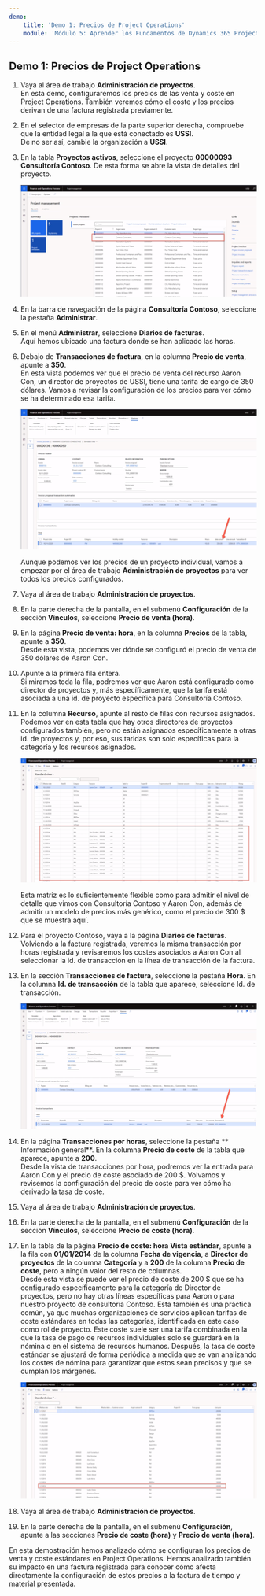 ```yaml
---
demo:
    title: 'Demo 1: Precios de Project Operations'
    module: 'Módulo 5: Aprender los Fundamentos de Dynamics 365 Project Operations'
---
```


## Demo 1: Precios de Project Operations

1. Vaya al área de trabajo **Administración de proyectos**.  
    En esta demo, configuraremos los precios de las venta y coste en Project Operations. También veremos cómo el coste y los precios derivan de una factura registrada previamente.

1. En el selector de empresas de la parte superior derecha, compruebe que la entidad legal a la que está conectado es **USSI**.  
    De no ser así, cambie la organización a **USSI**.

1. En la tabla **Proyectos activos**, seleccione el proyecto **00000093 Consultoría Contoso**. De esta forma se abre la vista de detalles del proyecto.

    ![Una captura de pantalla del área de trabajo Administración de proyectos con Consultoría Contoso resaltada en Proyectos activos.](./media/projops_prices_1_selecting_contoso_consulting.png)

1. En la barra de navegación de la página **Consultoría Contoso**, seleccione la pestaña **Administrar**.

1. En el menú **Administrar**, seleccione **Diarios de facturas**.  
    Aquí hemos ubicado una factura donde se han aplicado las horas.

1. Debajo de **Transacciones de factura**, en la columna **Precio de venta**, apunte a **350**.  
    En esta vista podemos ver que el precio de venta del recurso Aaron Con, un director de proyectos de USSI, tiene una tarifa de cargo de 350 dólares. Vamos a revisar la configuración de los precios para ver cómo se ha determinado esa tarifa.

    ![Una captura de pantalla de un diario de facturas con el valor 350 resaltado en la columna Precio de venta.](./media/projops_prices_2_point_to_350.png)  

    Aunque podemos ver los precios de un proyecto individual, vamos a empezar por el área de trabajo **Administración de proyectos** para ver todos los precios configurados.

1. Vaya al área de trabajo **Administración de proyectos**.

1. En la parte derecha de la pantalla, en el submenú **Configuración** de la sección **Vínculos**, seleccione **Precio de venta (hora)**.

1. En la página **Precio de venta: hora**, en la columna **Precios** de la tabla, apunte a **350**.  
Desde esta vista, podemos ver dónde se configuró el precio de venta de 350 dólares de Aaron Con.

1. Apunte a la primera fila entera.  
    Si miramos toda la fila, podremos ver que Aaron está configurado como director de proyectos y, más específicamente, que la tarifa está asociada a una id. de proyecto específica para Consultoría Contoso.

1. En la columna **Recurso**, apunte al resto de filas con recursos asignados.  
    Podemos ver en esta tabla que hay otros directores de proyectos configurados también, pero no están asignados específicamente a otras id. de proyectos y, por eso, sus taridas son solo específicas para la categoría y los recursos asignados.

    ![Una captura de pantalla de la página Precio de venta: hora con todas las filas con recursos asignados resaltadas en la table.](./media/projops_prices_3_resources_table.png)  

    Esta matriz es lo suficientemente flexible como para admitir el nivel de detalle que vimos con Consultoría Contoso y Aaron Con, además de admitir un modelo de precios más genérico, como el precio de 300 $ que se muestra aquí.

1. Para el proyecto Contoso, vaya a la página **Diarios de facturas**.  
    Volviendo a la factura registrada, veremos la misma transacción por horas registrada y revisaremos los costes asociados a Aaron Con al seleccionar la id. de transacción en la línea de transacción de la factura.

1. En la sección **Transacciones de factura**, seleccione la pestaña **Hora**. En la columna **Id. de transacción** de la tabla que aparece, seleccione Id. de transacción.

    ![Una captura de pantalla de la página Diario de factura con la columna Id. de transacción resaltada.](./media/projops_prices_4_select_a_transaction_id.png)

1. En la página **Transacciones por horas**, seleccione la pestaña ** Información general**. En la columna **Precio de coste** de la tabla que aparece, apunte a **200**.  
    Desde la vista de transacciones por hora, podremos ver la entrada para Aaron Con y el precio de coste asociado de 200 $. Volvamos y revisemos la configuración del precio de coste para ver cómo ha derivado la tasa de coste.

1. Vaya al área de trabajo **Administración de proyectos**.

1. En la parte derecha de la pantalla, en el submenú **Configuración** de la sección **Vínculos**, seleccione **Precio de coste (hora)**.

1. En la tabla de la página **Precio de coste: hora Vista estándar**, apunte a la fila con **01/01/2014** de la columna **Fecha de vigencia**, a **Director de proyectos** de la columna **Categoría** y a **200** de la columna **Precio de coste**, pero a ningún valor del resto de columnas.  
    Desde esta vista se puede ver el precio de coste de 200 $ que se ha configurado específicamente para la categoría de Director de proyectos, pero no hay otras líneas específicas para Aaron o para nuestro proyecto de consultoría Contoso. Esta también es una práctica común, ya que muchas organizaciones de servicios aplican tarifas de coste estándares en todas las categorías, identificada en este caso como rol de proyecto. Este coste suele ser una tarifa combinada en la que la tasa de pago de recursos individuales solo se guardará en la nómina o en el sistema de recursos humanos. Después, la tasa de coste estándar se ajustará de forma periódica a medida que se van analizando los costes de nómina para garantizar que estos sean precisos y que se cumplan los márgenes.

    ![Una captura de pantalla de la tabla Precio de coste: hora con la fila Precios de director de proyectos resaltada.](./media/projops_prices_5_cost_price_hour_table.png)

1. Vaya al área de trabajo **Administración de proyectos**.

1. En la parte derecha de la pantalla, en el submenú **Configuración**, apunte a las secciones **Precio de coste (hora)** y **Precio de venta (hora)**.  

En esta demostración hemos analizado cómo se configuran los precios de venta y coste estándares en Project Operations. Hemos analizado también su impacto en una factura registrada para conocer cómo afecta directamente la configuración de estos precios a la factura de tiempo y material presentada.
